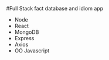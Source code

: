 #Full Stack fact database and idiom app

- Node
- React
- MongoDB
- Express
- Axios
- OO Javascript
